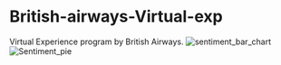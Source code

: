 # British-airways-Virtual-exp
Virtual Experience program by British Airways.
![sentiment_bar_chart](https://user-images.githubusercontent.com/79035539/212810250-b8e9ab45-59a3-4374-b403-ca8f13371854.png)
![Sentiment_pie](https://user-images.githubusercontent.com/79035539/212810252-a23a7646-103f-4513-9f3b-e34a7f30a9d6.png)
